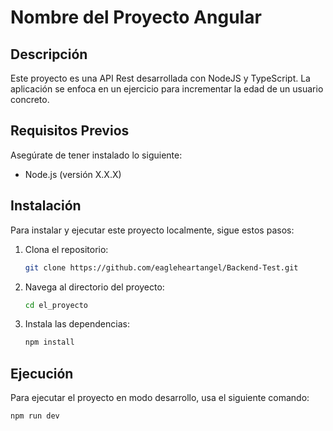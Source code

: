 # Nombre del Proyecto Angular

## Descripción

Este proyecto es una API Rest desarrollada con NodeJS y TypeScript. La aplicación se enfoca en un ejercicio para incrementar la edad de un usuario concreto.

## Requisitos Previos

Asegúrate de tener instalado lo siguiente:

- Node.js (versión X.X.X)

## Instalación

Para instalar y ejecutar este proyecto localmente, sigue estos pasos:

1. Clona el repositorio:
   ```bash
   git clone https://github.com/eagleheartangel/Backend-Test.git
   ```
2. Navega al directorio del proyecto:
   ```bash
   cd el_proyecto
   ```
3. Instala las dependencias:
   ```bash
   npm install
   ```

## Ejecución

Para ejecutar el proyecto en modo desarrollo, usa el siguiente comando:

```bash
npm run dev
```

